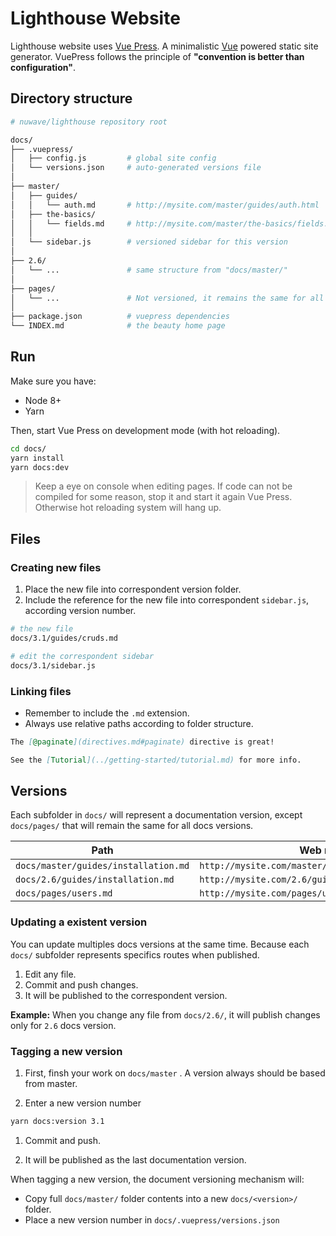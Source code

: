 # Lighthouse Website

Lighthouse website uses [Vue Press](https://vuepress.vuejs.org). A minimalistic [Vue](https://vuejs.org/) powered static site generator. VuePress follows the principle of **"convention is better than configuration"**.

## Directory structure

```bash
# nuwave/lighthouse repository root

docs/
├── .vuepress/            
│   ├── config.js         # global site config
│   └── versions.json     # auto-generated versions file
│
├── master/               
│   ├── guides/         
│   │   └── auth.md       # http://mysite.com/master/guides/auth.html
│   ├── the-basics/         
│   │   └── fields.md     # http://mysite.com/master/the-basics/fields.html
│   │ 
│   └── sidebar.js        # versioned sidebar for this version   
│
├── 2.6/               
│   └── ...               # same structure from "docs/master/"
│
├── pages/
│   └── ...               # Not versioned, it remains the same for all docs versions
│
├── package.json          # vuepress dependencies
└── INDEX.md              # the beauty home page
```

## Run

Make sure you have:

- Node 8+
- Yarn 

Then, start Vue Press on development mode (with hot reloading).
```bash
cd docs/
yarn install
yarn docs:dev
```

> Keep a eye on console when editing pages. If code can not be compiled for some reason, stop it and start it again Vue Press. Otherwise hot reloading system will hang up.

## Files

### Creating new files

1. Place the new file into correspondent version folder.
2. Include the reference for the new file into correspondent `sidebar.js`, according version number.

```bash
# the new file
docs/3.1/guides/cruds.md

# edit the correspondent sidebar
docs/3.1/sidebar.js

```

### Linking files


- Remember to include the `.md` extension. 
- Always use relative paths according to folder structure.

```md
The [@paginate](directives.md#paginate) directive is great!

See the [Tutorial](../getting-started/tutorial.md) for more info.
```

## Versions

Each subfolder in `docs/` will represent a documentation version, except `docs/pages/` that will remain the same for all docs versions. 

| Path                                    | Web route                                           |
|-----------------------------------------|-----------------------------------------------------|
| `docs/master/guides/installation.md`    | `http://mysite.com/master/guides/installation.html` |
| `docs/2.6/guides/installation.md`       | `http://mysite.com/2.6/guides/installation.html`    |
| `docs/pages/users.md`                   | `http://mysite.com/pages/users.html`    |
  
   
### Updating a existent version

You can update multiples docs versions at the same time. Because each `docs/` subfolder represents specifics routes when published.

1. Edit any file.
1. Commit and push changes.
1. It will be published to the correspondent version.

**Example:** When you change any file from `docs/2.6/`, it will publish changes only for `2.6` docs version.

### Tagging a new version

1. First, finsh your work on `docs/master` . A version always should be based from master.

1. Enter a new version number

```bash
yarn docs:version 3.1
```

1. Commit and push.

1. It will be published as the last documentation version.

When tagging a new version, the document versioning mechanism will:

- Copy full `docs/master/` folder contents into a new `docs/<version>/` folder.
- Place a new version number in `docs/.vuepress/versions.json`







